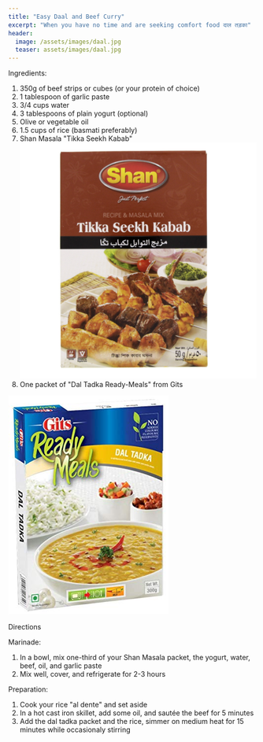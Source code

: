 ```yaml
---
title: "Easy Daal and Beef Curry"
excerpt: "When you have no time and are seeking comfort food दाल तड़का"
header:
  image: /assets/images/daal.jpg
  teaser: assets/images/daal.jpg
---
```


Ingredients: 
1. 350g of beef strips or cubes (or your protein of choice)
2. 1 tablespoon of garlic paste
3. 3/4 cups water
4. 3 tablespoons of plain yogurt (optional)
5. Olive or vegetable oil
6. 1.5 cups of rice (basmati preferably) 
7. Shan Masala "Tikka Seekh Kabab"
![nope](/assets/images/seekh.jpg)
8. One packet of "Dal Tadka Ready-Meals" from Gits

![nope](/assets/images/gits.jpg)

Directions

Marinade: 
1. In a bowl, mix one-third of your Shan Masala packet, the yogurt, water, beef, oil, and garlic paste
2. Mix well, cover, and refrigerate for 2-3 hours

Preparation: 
1. Cook your rice "al dente" and set aside
2. In a hot cast iron skillet, add some oil, and sautée the beef for 5 minutes 
3. Add the dal tadka packet and the rice, simmer on medium heat for 15 minutes while occasionaly stirring 
